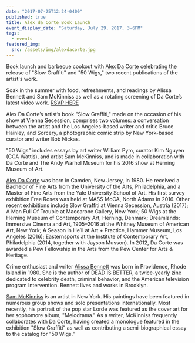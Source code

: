 ```yaml
---
date: "2017-07-25T12:24-0400"
published: true
title: Alex da Corte Book Launch
event_display_date: "Saturday, July 29, 2017, 3-6PM"
tags:
  - events
featured_img:
  src: /assets/img/alexdacorte.jpg
---
```


Book launch and barbecue cookout with [Alex Da Corte](http://alexdacorte.com/) celebrating the release of "Slow Graffiti" and "50 Wigs," two recent publications of the artist's work.

Soak in the summer with food, refreshments, and readings by Alissa Bennett and Sam McKinniss as well as a rotating screening of Da Corte’s latest video work. [RSVP HERE](https://www.facebook.com/events/1423804564368704/?acontext=%7B%22ref%22%3A%2229%22%2C%22ref_notif_type%22%3A%22plan_user_invited%22%2C%22action_history%22%3A%22null%22%7D&notif_t=plan_user_invited&notif_id=1501032207943441)

Alex Da Corte’s artist’s book "Slow Graffiti," made on the occasion of his show at Vienna Secession, comprises two volumes: a conversation between the artist and the Los Angeles-based writer and critic Bruce Hainley, and Sorcery, a photographic comic strip by New York-based curator and writer Bob Nickas.

"50 Wigs" includes essays by art writer William Pym, curator Kim Nguyen (CCA Wattis), and artist Sam McKinniss, and is made in collaboration with Da Corte and The Andy Warhol Museum for his 2016 show at Herning Museum of Art.

[Alex Da Corte](http://alexdacorte.com/) was born in Camden, New Jersey, in 1980. He received a Bachelor of Fine Arts from the University of the Arts, Philadelphia, and a Master of Fine Arts from the Yale University School of Art. His first survey exhibition Free Roses was held at MASS MoCA, North Adams in 2016. Other recent exhibitions include Slow Graffiti at Vienna Secession, Austria (2017); A Man Full Of Trouble at Maccarone Gallery, New York; 50 Wigs at the Herning Museum of Contemporary Art, Herning, Denmark; Dreamlands: Immersive Cinema and Art, 1905–2016 at the Whitney Museum of American Art, New York; A Season in He’ll at Art + Practice, Hammer Museum, Los Angeles (2016); Easternsports at the Institute of Contemporary Art, Philadelphia (2014, together with Jayson Musson). In 2012, Da Corte was awarded a Pew Fellowship in the Arts from the Pew Center for Arts & Heritage.

Crime enthusiast and writer [Alissa Bennett](http://heinzfellernileisist.bigcartel.com/product/dead-is-better-alissa-bennett) was born in Providence, Rhode Island in 1980. She is the author of DEAD IS BETTER, a twice-yearly zine dedicated to celebrity death, criminal behavior, and the American television program Intervention. Bennett lives and works in Brooklyn.

[Sam McK­in­niss](http://www.teamgal.com/artists/sam_mc_kinniss) is an artist in New York. His paintings have been fea­tured in numerous group shows and solo presentations internationally. Most recently, his portrait of the pop star Lorde was featured as the cover art for her sophomore album, "Melodrama." As a writer, McKinniss frequently collaborates with Da Corte, having created a monologue featured in the exhibition "Slow Graffiti" as well as contributing a semi-biographical essay to the catalog for "50 Wigs."
